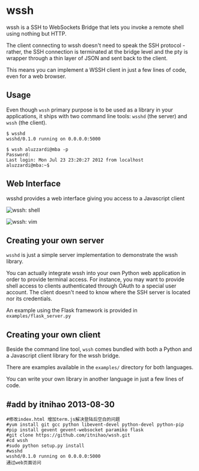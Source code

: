 wssh
====

wssh is a SSH to WebSockets Bridge that lets you invoke a remote shell using nothing but HTTP.

The client connecting to wssh doesn't need to speak the SSH protocol - rather, the SSH connection is terminated
at the bridge level and the pty is wrapper through a thin layer of JSON and sent back to the client.

This means you can implement a WSSH client in just a few lines of code, even for a web browser.

Usage
-----

Even though `wssh` primary purpose is to be used as a library in your applications,
it ships with two command line tools: `wsshd` (the server) and `wssh` (the client).

```
$ wsshd 
wsshd/0.1.0 running on 0.0.0.0:5000
```

```
$ wssh aluzzardi@mba -p
Password: 
Last login: Mon Jul 23 23:20:27 2012 from localhost
aluzzardi@mba:~$ 
```

Web Interface
-------------

wsshd provides a web interface giving you access to a Javascript client

![wssh: shell](https://github.com/aluzzardi/wssh/raw/master/misc/shell_screenshot.png)

![wssh: vim](https://github.com/aluzzardi/wssh/raw/master/misc/vim_screenshot.png)

Creating your own server
------------------------

`wsshd` is just a simple server implementation to demonstrate the wssh library.

You can actually integrate wssh into your own Python web application in order to provide terminal access.
For instance, you may want to provide shell access to clients authenticated through OAuth to a special user account.
The client doesn't need to know where the SSH server is located nor its credentials.

An example using the Flask framework is provided in `examples/flask_server.py`

Creating your own client
------------------------

Beside the command line tool, `wssh` comes bundled with both a Python and a Javascript client library for the wssh bridge.

There are examples available in the `examples/` directory for both languages.

You can write your own library in another language in just a few lines of code.


#add by itnihao 2013-08-30
-------------------------
```
#修改index.html 增加term.js解决登陆后空白的问题
#yum install git gcc python libevent-devel python-devel python-pip
#pip install gevent gevent-websocket paramiko flask
#git clone https://github.com/itnihao/wssh.git
#cd wssh
#sudo python setup.py install
#wsshd
wsshd/0.1.0 running on 0.0.0.0:5000
通过web页面访问
```
